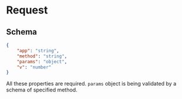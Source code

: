 # Request

## Schema

```json
{
    "app": "string",
    "method": "string",
    "params": "object",
    "v": "number"
}
```
All these properties are required.
`params` object is being validated by a schema of specified method.
